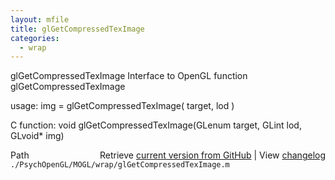 ```yaml
---
layout: mfile
title: glGetCompressedTexImage
categories:
  - wrap
---
```


glGetCompressedTexImage  Interface to OpenGL function glGetCompressedTexImage

usage:  img = glGetCompressedTexImage\( target, lod \)

C function:  void glGetCompressedTexImage\(GLenum target, GLint lod, GLvoid\* img\)


<div class="code_header" style="text-align:right;">
  <span style="float:left;">Path&nbsp;&nbsp;</span> <span class="counter">Retrieve <a href=
  "https://raw.github.com/Psychtoolbox-3/Psychtoolbox-3/beta/./PsychOpenGL/MOGL/wrap/glGetCompressedTexImage.m">current version from GitHub</a> | View <a href=
  "https://github.com/Psychtoolbox-3/Psychtoolbox-3/commits/beta/./PsychOpenGL/MOGL/wrap/glGetCompressedTexImage.m">changelog</a></span>
</div>
<div class="code">
  <code>./PsychOpenGL/MOGL/wrap/glGetCompressedTexImage.m</code>
</div>
